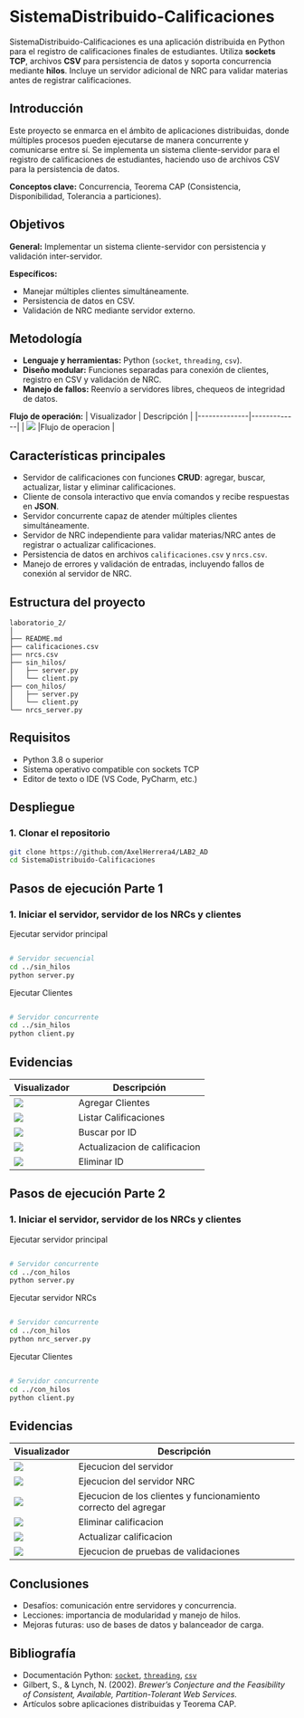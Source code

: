 # SistemaDistribuido-Calificaciones


SistemaDistribuido-Calificaciones es una aplicación distribuida en Python para el registro de calificaciones finales de estudiantes. Utiliza **sockets TCP**, archivos **CSV** para persistencia de datos y soporta concurrencia mediante **hilos**. Incluye un servidor adicional de NRC para validar materias antes de registrar calificaciones.

## Introducción

Este proyecto se enmarca en el ámbito de aplicaciones distribuidas, donde múltiples procesos pueden ejecutarse de manera concurrente y comunicarse entre sí. Se implementa un sistema cliente-servidor para el registro de calificaciones de estudiantes, haciendo uso de archivos CSV para la persistencia de datos.

**Conceptos clave:** Concurrencia, Teorema CAP (Consistencia, Disponibilidad, Tolerancia a particiones).

## Objetivos

**General:** Implementar un sistema cliente-servidor con persistencia y validación inter-servidor.

**Específicos:**

* Manejar múltiples clientes simultáneamente.
* Persistencia de datos en CSV.
* Validación de NRC mediante servidor externo.

## Metodología

* **Lenguaje y herramientas:** Python (`socket`, `threading`, `csv`).
* **Diseño modular:** Funciones separadas para conexión de clientes, registro en CSV y validación de NRC.
* **Manejo de fallos:** Reenvío a servidores libres, chequeos de integridad de datos.

**Flujo de operación:**
| Visualizador | Descripción |
|--------------|-------------|
| ![](imagenes/a10.png) |Flujo de operacion  |



## Características principales

* Servidor de calificaciones con funciones **CRUD**: agregar, buscar, actualizar, listar y eliminar calificaciones.
* Cliente de consola interactivo que envía comandos y recibe respuestas en **JSON**.
* Servidor concurrente capaz de atender múltiples clientes simultáneamente.
* Servidor de NRC independiente para validar materias/NRC antes de registrar o actualizar calificaciones.
* Persistencia de datos en archivos `calificaciones.csv` y `nrcs.csv`.
* Manejo de errores y validación de entradas, incluyendo fallos de conexión al servidor de NRC.

## Estructura del proyecto

```
laboratorio_2/
│
├── README.md
├── calificaciones.csv
├── nrcs.csv
├── sin_hilos/
│   ├── server.py
│   └── client.py
├── con_hilos/
│   ├── server.py
│   └── client.py
└── nrcs_server.py
```

## Requisitos

* Python 3.8 o superior
* Sistema operativo compatible con sockets TCP
* Editor de texto o IDE (VS Code, PyCharm, etc.)

## Despliegue

### 1. Clonar el repositorio

```bash
git clone https://github.com/AxelHerrera4/LAB2_AD
cd SistemaDistribuido-Calificaciones
```

## Pasos de ejecución Parte 1

### 1. Iniciar el servidor, servidor de los NRCs y clientes

Ejecutar servidor principal

```bash

# Servidor secuencial
cd ../sin_hilos
python server.py

```

Ejecutar Clientes

```bash

# Servidor concurrente
cd ../sin_hilos
python client.py

```

##  Evidencias 

| Visualizador | Descripción |
|--------------|-------------|
| ![](imagenes/a1.png) |Agregar Clientes  |
| ![](imagenes/a2.png) | Listar Calificaciones |
| ![](imagenes/a3.png) | Buscar por ID |
| ![](imagenes/a4.png) | Actualizacion de calificacion |
| ![](imagenes/a5.png) | Eliminar ID |



## Pasos de ejecución Parte 2

### 1. Iniciar el servidor, servidor de los NRCs y clientes

Ejecutar servidor principal

```bash

# Servidor concurrente
cd ../con_hilos
python server.py

```

Ejecutar servidor NRCs

```bash

# Servidor concurrente
cd ../con_hilos
python nrc_server.py

```

Ejecutar Clientes

```bash

# Servidor concurrente
cd ../con_hilos
python client.py

```

##  Evidencias 

| Visualizador | Descripción |
|--------------|-------------|
| ![](imagenes/imagen_servidor.png) | Ejecucion del servidor  |
| ![](imagenes/nrcserver.png) | Ejecucion del servidor NRC |
| ![](imagenes/clienteH.png) | Ejecucion de los clientes y funcionamiento correcto del agregar|
| ![](imagenes/eliminar.png) | Eliminar calificacion |
| ![](imagenes/actualizar.png) | Actualizar calificacion |
| ![](imagenes/ejecucionH.png) | Ejecucion de pruebas de validaciones |


## Conclusiones

* Desafíos: comunicación entre servidores y concurrencia.
* Lecciones: importancia de modularidad y manejo de hilos.
* Mejoras futuras: uso de bases de datos y balanceador de carga.

## Bibliografía

* Documentación Python: [`socket`](https://docs.python.org/3/library/socket.html), [`threading`](https://docs.python.org/3/library/threading.html), [`csv`](https://docs.python.org/3/library/csv.html)
* Gilbert, S., & Lynch, N. (2002). *Brewer’s Conjecture and the Feasibility of Consistent, Available, Partition-Tolerant Web Services.*
* Artículos sobre aplicaciones distribuidas y Teorema CAP.